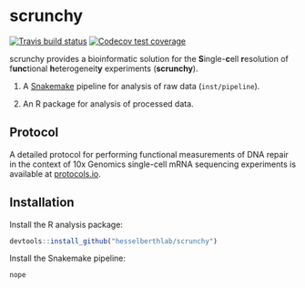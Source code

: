 
<!-- README.md is generated from README.Rmd. Please edit that file -->

# scrunchy

[![Travis build
status](https://travis-ci.org/hesselberthlab/scrunchy.svg?branch=master)](https://travis-ci.org/hesselberthlab/scrunchy)
[![Codecov test
coverage](https://codecov.io/gh/hesselberthlab/scrunchy/branch/master/graph/badge.svg)](https://codecov.io/gh/hesselberthlab/scrunchy?branch=master)

scrunchy provides a bioinformatic solution for the **S**ingle-**c**ell
**r**esolution of f**unc**tional **h**eterogeneit**y** experiments
(**scrunchy**).

1.  A [Snakemake](https://snakemake.readthedocs.io/en/stable/) pipeline
    for analysis of raw data (`inst/pipeline`).

2.  An R package for analysis of processed data.

## Protocol

A detailed protocol for performing functional measurements of DNA repair
in the context of 10x Genomics single-cell mRNA sequencing experiments
is available at
[protocols.io](https://www.protocols.io/view/single-cell-analysis-of-functional-heterogeneity-i-uhyet7w).

## Installation

Install the R analysis package:

``` r
devtools::install_github("hesselberthlab/scrunchy")
```

Install the Snakemake pipeline:

``` python
nope
```
